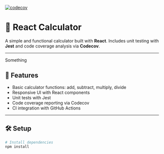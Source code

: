 [![codecov](https://codecov.io/gh/SNComputerGuru/React-Calculator/graph/badge.svg?token=7D0FL06960)](https://codecov.io/gh/SNComputerGuru/React-Calculator)
# 🧮 React Calculator

A simple and functional calculator built with **React**. Includes unit testing with **Jest** and code coverage analysis via **Codecov**.

---
Something

## 🚀 Features

- Basic calculator functions: add, subtract, multiply, divide
- Responsive UI with React components
- Unit tests with Jest
- Code coverage reporting via Codecov
- CI integration with GitHub Actions

---

## 🛠 Setup

```bash
# Install dependencies
npm install
